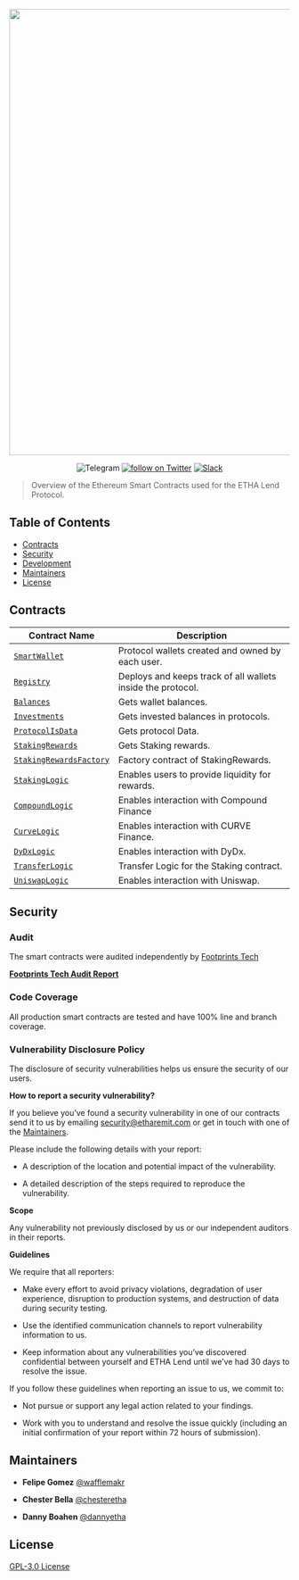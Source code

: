 <p align="center"><img src="http://etharemit.com/theme-assets/images/ETHA_Lend_prev.jpg" width="800" /></p>

<div align="center">
  <a href='https://t.me/ethalendcommunity' style="text-decoration:none;">
    <img src='https://img.shields.io/badge/chat-on%20telegram-9cf.svg?longCache=true' alt='Telegram' />
  </a>
  <a href="https://twitter.com/intent/follow?screen_name=ethalend">
        <img src="https://img.shields.io/twitter/follow/ethalend?style=social&logo=twitter"
            alt="follow on Twitter"></a>
   <a href='https://discord.com/invite/E9tqvR37Qs'>
    <img src='https://img.shields.io/badge/chat-on%20slack-brightgreen.svg?longCache=true' alt='Slack' />
  </a>
</div>

> Overview of the Ethereum Smart Contracts used for the ETHA Lend Protocol.

## Table of Contents

- [Contracts](#contracts)
- [Security](#security)
- [Development](#development)
- [Maintainers](#maintainers)
- [License](#license)

## Contracts

| Contract Name                                                                                                                              | Description                                                 |
| ------------------------------------------------------------------------------------------------------------------------------------------ | ----------------------------------------------------------- |
| [`SmartWallet`](https://github.com/etharemit/ETHALend-v1-Contracts/blob/development/contracts/wallet/SmartWallet.sol)                      | Protocol wallets created and owned by each user.            |
| [`Registry`](./contracts/external/proxies/PayableProxyForSoloMargin.sol)                                                                   | Deploys and keeps track of all wallets inside the protocol. |
| [`Balances`](https://github.com/etharemit/ETHALend-v1-Contracts/blob/development/contracts/adapters/Balances.sol)                          | Gets wallet balances.                                       |
| [`Investments`](https://github.com/etharemit/ETHALend-v1-Contracts/blob/development/contracts/adapters/Investments.sol)                    | Gets invested balances in protocols.                        |
| [`ProtocolIsData`](https://github.com/etharemit/ETHALend-v1-Contracts/blob/development/contracts/adapters/ProtocolsData.sol)               | Gets protocol Data.                                         |
| [`StakingRewards`](https://github.com/etharemit/ETHALend-v1-Contracts/blob/development/contracts/staking/StakingRewards.sol)               | Gets Staking rewards.                                       |
| [`StakingRewardsFactory`](https://github.com/etharemit/ETHALend-v1-Contracts/blob/development/contracts/staking/StakingRewardsFactory.sol) | Factory contract of StakingRewards.                         |
| [`StakingLogic`](https://github.com/etharemit/ETHALend-v1-Contracts/blob/development/contracts/logics/StakingLogic.sol)                    | Enables users to provide liquidity for rewards.             |
| [`CompoundLogic`](https://github.com/etharemit/ETHALend-v1-Contracts/blob/development/contracts/logics/CompoundLogic.sol)                  | Enables interaction with Compound Finance                   |
| [`CurveLogic`](https://github.com/etharemit/ETHALend-v1-Contracts/blob/development/contracts/logics/CurveLogic.sol)                        | Enables interaction with CURVE Finance.                     |
| [`DyDxLogic`](https://github.com/etharemit/ETHALend-v1-Contracts/blob/development/contracts/logics/DyDxLogic.sol)                          | Enables interaction with DyDx.                              |
| [`TransferLogic`](https://github.com/etharemit/ETHALend-v1-Contracts/blob/development/contracts/logics/TransferLogic.sol)                  | Transfer Logic for the Staking contract.                    |
| [`UniswapLogic`](https://github.com/etharemit/ETHALend-v1-Contracts/blob/development/contracts/logics/UniswapLogic.sol)                    | Enables interaction with Uniswap.                           |

## Security

### Audit

The smart contracts were audited independently by
[Footprints Tech](https://www.linkedin.com/company/footprints-tech/)

**[Footprints Tech Audit Report](https://github.com/etharemit/etha-protocol/blob/master/Audits/Etha_Lend_Audit_Final.pdf)**

### Code Coverage

All production smart contracts are tested and have 100% line and branch coverage.

### Vulnerability Disclosure Policy

The disclosure of security vulnerabilities helps us ensure the security of our users.

**How to report a security vulnerability?**

If you believe you’ve found a security vulnerability in one of our contracts
send it to us by emailing [security@etharemit.com](mailto:security@etharemit.com)
or get in touch with one of the [Maintainers](#maintainers).

Please include the following details with your report:

- A description of the location and potential impact of the vulnerability.

- A detailed description of the steps required to reproduce the vulnerability.

**Scope**

Any vulnerability not previously disclosed by us or our independent auditors in their reports.

**Guidelines**

We require that all reporters:

- Make every effort to avoid privacy violations, degradation of user experience,
  disruption to production systems, and destruction of data during security testing.

- Use the identified communication channels to report vulnerability information to us.

- Keep information about any vulnerabilities you’ve discovered confidential between yourself and ETHA Lend until we’ve had 30 days to resolve the issue.

If you follow these guidelines when reporting an issue to us, we commit to:

- Not pursue or support any legal action related to your findings.

- Work with you to understand and resolve the issue quickly
  (including an initial confirmation of your report within 72 hours of submission).

## Maintainers

- **Felipe Gomez**
  [@wafflemakr](https://t.me/wafflemakr)

- **Chester Bella**
  [@chesteretha](https://t.me/chesteretha)

- **Danny Boahen**
  [@dannyetha](https://t.me/dannyetha)

## License

[GPL-3.0 License](./blob/master/LICENSE)
